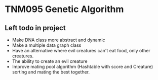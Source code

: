 # TNM095 Genetic Algorithm

## Left todo in project
- Make DNA class more abstract and dynamic
- Make a multiple data graph class
- Have an alternative where evil creatures can't eat food, only other creatures.
- The ability to create an evil creature
- Improve mating pool algorithm (Hashtable with score and Creature) sorting and mating the best together.

